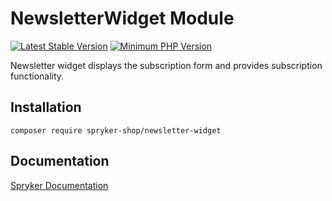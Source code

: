 # NewsletterWidget Module
[![Latest Stable Version](https://poser.pugx.org/spryker-shop/newsletter-widget/v/stable.svg)](https://packagist.org/packages/spryker-shop/newsletter-widget)
[![Minimum PHP Version](https://img.shields.io/badge/php-%3E%3D%208.2-8892BF.svg)](https://php.net/)

Newsletter widget displays the subscription form and provides subscription functionality.

## Installation

```
composer require spryker-shop/newsletter-widget
```

## Documentation

[Spryker Documentation](https://docs.spryker.com)
